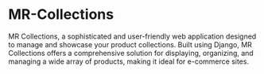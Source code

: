 # MR-Collections
MR Collections, a sophisticated and user-friendly web application designed to manage and showcase your product collections. Built using Django, MR Collections offers a comprehensive solution for displaying, organizing, and managing a wide array of products, making it ideal for e-commerce sites.

